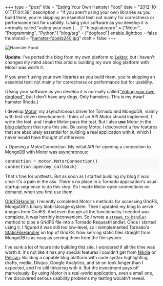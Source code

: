 +++
type = "post"
title = "Eating Your Own Hamster Food"
date = "2012-10-01T17:04:38"
description = "If you aren't using your own libraries as you build them, you're skipping an essential test: not mainly for correctness or performance but for usability. (Using your software as you develop it is normally called \"eating your own [ ... ]"
"blog/category" = ["Motor", "Programming", "Python"]
"blog/tag" = ["dogfood"]
enable_lightbox = false
thumbnail = "hamster-food@240.jpg"
draft = false
+++

<p><img style="display:block; margin-left:auto; margin-right:auto;" src="hamster-food.jpg" alt="Hamster Food" title="hamster-food.jpg" border="0"   /></p>
<p><strong>Update</strong>: I've ported this blog from my own platform to <a href="http://getlektor.com">Lektor</a>, but I haven't changed my mind about this article: building my own blog platform with Motor was worth it.</p>
<p>If you aren't using your own libraries as you build them, you're skipping an essential test: not mainly for correctness or performance but for usability.</p>
<p>(Using your software as you develop it is normally called <a href="http://en.wikipedia.org/wiki/Eating_your_own_dog_food">"eating your own dogfood"</a>, but I don't have any dogs. Only hamsters. This is my dwarf hamster Rhoda.)</p>
<p>I develop <a href="http://motor.readthedocs.org/">Motor</a>, my asynchronous driver for Tornado and MongoDB, mainly with test-driven development: I think of an API Motor should implement, I write the test, and I make Motor pass the test. But I also <strong>use</strong> Motor in the <a href="https://github.com/ajdavis/motor-blog">blog platform</a> that runs this site. By using Motor, I discovered a few features that are absolutely essential for building a real application with it, which I never would have thought of otherwise:</p>
<p>• Opening a MotorConnection. My initial API for opening a connection to MongoDB with Motor was asynchronous:</p>
<div class="codehilite" style="background: #f8f8f8"><pre style="line-height: 125%">connection <span style="color: #666666">=</span> motor<span style="color: #666666">.</span>MotorConnection()
connection<span style="color: #666666">.</span>open(my_callback)
</pre></div>


<p>That's fine for unittests. But as soon as I started building my blog it was clear it's a pain in the ass. There's no place in a Tornado application's usual startup sequence to do this step. So I made Motor open connections on demand, when you first use them.</p>
<p><a href="http://motor.readthedocs.org/en/stable/api/web.html#motor.web.GridFSHandler">GridFSHandler</a>. I recently completed Motor's methods for accessing GridFS, MongoDB's binary blob-storage system. Then I updated my blog to serve images from GridFS. And even though all the functionality I needed was complete, it was horribly inconvenient. So I wrote a <a href="http://motor.readthedocs.org/en/stable/api/gridfs.html#motor.motor_tornado.MotorGridOut.stream_to_handler"><code>stream_to_handler</code></a> method to pipe a GridFS file into a Tornado RequestHandler. Once I started using it, I figured it was still too low-level, so I reimplemented Tornado's <a href="http://www.tornadoweb.org/en/stable/web.html#tornado.web.StaticFileHandler">StaticFileHandler</a> on top of GridFS. Now serving static files straight from MongoDB is as easy as serving them from the file system.</p>
<p>I've sunk a lot of hours into building this site. I wondered if all the time was worth it. It's not like it has any special features I couldn't get from <a href="http://nikola.ralsina.com.ar/">Nikola</a> or <a href="http://docs.getpelican.com/en/3.0/index.html">Pelican</a>. Building a capable blog platform with code syntax highlighting, drafts, media, Disqus, Google Analytics, and so on took longer than I expected, and I'm still tinkering with it. But the investment pays off marvelously. By using Motor in a real-world application, even a small one, I've discovered serious usability problems my testing wouldn't reveal.</p>
    